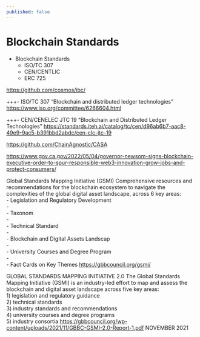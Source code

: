 ```yaml
---
published: false
---
```


# Blockchain Standards

  - Blockchain Standards
    - ISO/TC 307
    - CEN/CENTLIC
    - ERC 725

https://github.com/cosmos/ibc/


+++- ISO/TC 307 “Blockchain and distributed ledger technologies”	https://www.iso.org/committee/6266604.html

+++- CEN/CENELEC JTC 19 “Blockchain and Distributed Ledger Technologies”	https://standards.iteh.ai/catalog/tc/cen/d96ab6b7-aac8-49e9-9ac5-b391bbd2abdc/cen-clc-jtc-19


https://github.com/ChainAgnostic/CASA

https://www.gov.ca.gov/2022/05/04/governor-newsom-signs-blockchain-executive-order-to-spur-responsible-web3-innovation-grow-jobs-and-protect-consumers/

Global Standards Mapping Initiative (GSMI)	Comprehensive resources and recommendations for the blockchain ecosystem to navigate the complexities of the global digital asset landscape, across 6 key areas:<br>- Legislation and Regulatory Development<br>- <br>- Taxonom<br>- <br>- Technical Standard<br>- <br>- Blockchain and Digital Assets Landscap<br>- <br>- University Courses and Degree Program<br>- <br>- Fact Cards on Key Themes	https://gbbcouncil.org/gsmi/

GLOBAL STANDARDS MAPPING INITIATIVE 2.0	The Global Standards Mapping Initiative (GSMI) is an industry-led effort to map and assess the blockchain and digital asset landscape across five key areas:<br>1) legislation and regulatory guidance<br>2) technical standards<br>3) industry standards and recommendations<br>4) university courses and degree programs<br>5) industry consortia	https://gbbcouncil.org/wp-content/uploads/2021/11/GBBC-GSMI-2.0-Report-1.pdf	NOVEMBER 2021
